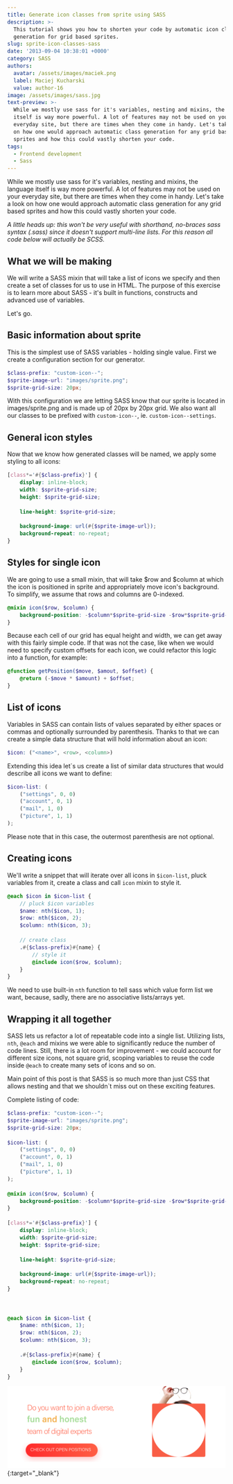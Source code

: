 ```yaml
---
title: Generate icon classes from sprite using SASS
description: >-
  This tutorial shows you how to shorten your code by automatic icon class
  generation for grid based sprites.
slug: sprite-icon-classes-sass
date: '2013-09-04 10:38:01 +0000'
category: SASS
authors:
  avatar: /assets/images/maciek.png
  label: Maciej Kucharski
  value: author-16
image: /assets/images/sass.jpg
text-preview: >-
  While we mostly use sass for it's variables, nesting and mixins, the language
  itself is way more powerful. A lot of features may not be used on your
  everyday site, but there are times when they come in handy. Let's take a look
  on how one would approach automatic class generation for any grid based
  sprites and how this could vastly shorten your code.
tags:
  - Frontend development
  - Sass
---
```

While we mostly use sass for it's variables, nesting and mixins, the language itself is way more powerful. A lot of features may not be used on your everyday site, but there are times when they come in handy. Let's take a look on how one would approach automatic class generation for any grid based sprites and how this could vastly shorten your code.

_A little heads up: this won't be very useful with shorthand, no-braces sass syntax (.sass) since it doesn't support multi-line lists. For this reason all code below will actually be SCSS._

## What we will be making

We will write a SASS mixin that will take a list of icons we specify and then create a set of classes for us to use in HTML. The purpose of this exercise is to learn more about SASS - it's built in functions, constructs and advanced use of variables.

Let's go.

## Basic information about sprite

This is the simplest use of SASS variables - holding single value. First we create a configuration section for our generator.

```scss
$class-prefix: "custom-icon--";
$sprite-image-url: "images/sprite.png";
$sprite-grid-size: 20px;
```

With this configuration we are letting SASS know that our sprite is located in images/sprite.png and is made up of 20px by 20px grid. We also want all our classes to be prefixed with `custom-icon--`, ie. `custom-icon--settings`.

## General icon styles

Now that we know how generated classes will be named, we apply some styling to all icons:

```scss
[class*='#{$class-prefix}'] {
    display: inline-block;
    width: $sprite-grid-size;
    height: $sprite-grid-size;

    line-height: $sprite-grid-size;

    background-image: url(#{$sprite-image-url});
    background-repeat: no-repeat;
}
```

## Styles for single icon

We are going to use a small mixin, that will take $row and $column at which the icon is positioned in sprite and appropriately move icon's background. To simplify, we assume that rows and columns are 0-indexed.

```scss
@mixin icon($row, $column) {
    background-position: -$column*$sprite-grid-size -$row*$sprite-grid-size;
}
```

Because each cell of our grid has equal height and width, we can get away with this fairly simple code. If that was not the case, like when we would need to specify custom offsets for each icon, we could refactor this logic into a function, for example:

```scss
@function getPosition($move, $amout, $offset) {
    @return (-$move * $amount) + $offset;
}
```

## List of icons

Variables in SASS can contain lists of values separated by either spaces or commas and optionally surrounded by parenthesis. Thanks to that we can create a simple data structure that will hold information about an icon:

```scss
$icon: ("<name>", <row>, <column>)
```

Extending this idea let`s us create a list of similar data structures that would describe all icons we want to define:

```scss
$icon-list: (
    ("settings", 0, 0)
    ("account", 0, 1)
    ("mail", 1, 0)
    ("picture", 1, 1)
);
```

Please note that in this case, the outermost parenthesis are not optional.

## Creating icons

We'll write a snippet that will iterate over all icons in `$icon-list`, pluck variables from it, create a class and call `icon` mixin to style it.

```scss
@each $icon in $icon-list {
    // pluck $icon variables
    $name: nth($icon, 1);
    $row: nth($icon, 2);
    $column: nth($icon, 3);

    // create class
    .#{$class-prefix}#{name} {
        // style it
        @include icon($row, $column);
    }
}
```

We need to use built-in `nth` function to tell sass which value form list we want, because, sadly, there are no associative lists/arrays yet.

## Wrapping it all together

SASS lets us refactor a lot of repeatable code into a single list. Utilizing lists, `nth`, `@each` and mixins we were able to significantly reduce the number of code lines. Still, there is a lot room for improvement - we could account for different size icons, not square grid, scoping variables to reuse the code inside `@each` to create many sets of icons and so on.

Main point of this post is that SASS is so much more than just CSS that allows nesting and that we shouldn`t miss out on these exciting features.

Complete listing of code:

```scss
$class-prefix: "custom-icon--";
$sprite-image-url: "images/sprite.png";
$sprite-grid-size: 20px;

$icon-list: (
    ("settings", 0, 0)
    ("account", 0, 1)
    ("mail", 1, 0)
    ("picture", 1, 1)
);

@mixin icon($row, $column) {
    background-position: -$column*$sprite-grid-size -$row*$sprite-grid-size;
}

[class*='#{$class-prefix}'] {
    display: inline-block;
    width: $sprite-grid-size;
    height: $sprite-grid-size;

    line-height: $sprite-grid-size;

    background-image: url(#{$sprite-image-url});
    background-repeat: no-repeat;
}



@each $icon in $icon-list {
    $name: nth($icon, 1);
    $row: nth($icon, 2);
    $column: nth($icon, 3);

    .#{$class-prefix}#{name} {
        @include icon($row, $column);
    }
}
```



[![Join our team](/assets/images/job-offers_naturaily.png)](https://naturaily.com/careers){:target="_blank"} 
